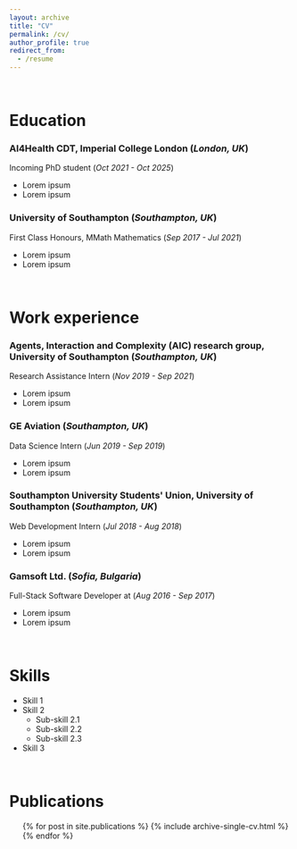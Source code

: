```yaml
---
layout: archive
title: "CV"
permalink: /cv/
author_profile: true
redirect_from:
  - /resume
---
```


<br/>

# Education
### AI4Health CDT, Imperial College London (*London, UK*)
Incoming PhD student (*Oct 2021 - Oct 2025*)
* Lorem ipsum
* Lorem ipsum

### University of Southampton (*Southampton, UK*)
First Class Honours, MMath Mathematics (*Sep 2017 - Jul 2021*)
* Lorem ipsum
* Lorem ipsum

<br/>

# Work experience
### Agents, Interaction and Complexity (AIC) research group, University of Southampton (*Southampton, UK*)
Research Assistance Intern (*Nov 2019 - Sep 2021*)
* Lorem ipsum
* Lorem ipsum

### GE Aviation (*Southampton, UK*)
Data Science Intern (*Jun 2019 - Sep 2019*)
* Lorem ipsum
* Lorem ipsum

### Southampton University Students' Union, University of Southampton (*Southampton, UK*)
Web Development Intern (*Jul 2018 - Aug 2018*)
* Lorem ipsum
* Lorem ipsum

### Gamsoft Ltd. (*Sofia, Bulgaria*)
Full-Stack Software Developer at (*Aug 2016 - Sep 2017*)
* Lorem ipsum
* Lorem ipsum

<br/>

# Skills
* Skill 1
* Skill 2
  * Sub-skill 2.1
  * Sub-skill 2.2
  * Sub-skill 2.3
* Skill 3

<br/>

# Publications
<ul>{% for post in site.publications %}
  {% include archive-single-cv.html %}
{% endfor %}</ul>
